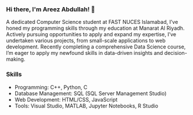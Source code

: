 ### Hi there, I'm Areez Abdullah! 👋

A dedicated Computer Science student at FAST NUCES Islamabad, I’ve honed my programming skills through my education at Manarat Al Riyadh. Actively pursuing opportunities to apply and expand my expertise, I’ve undertaken various projects, from small-scale applications to web development. Recently completing a comprehensive Data Science course, I’m eager to apply my newfound skills in data-driven insights and decision-making.
### Skills
- Programming: C++, Python, C
- Database Management: SQL (SQL Server Management Studio)
- Web Development: HTML/CSS, JavaScript
- Tools: Visual Studio, MATLAB, Jupyter Notebooks, R Studio

<!---
Areez10abd/Areez10abd is a ✨ special ✨ repository because its `README.md` (this file) appears on your GitHub profile.
You can click the Preview link to take a look at your changes.
--->
